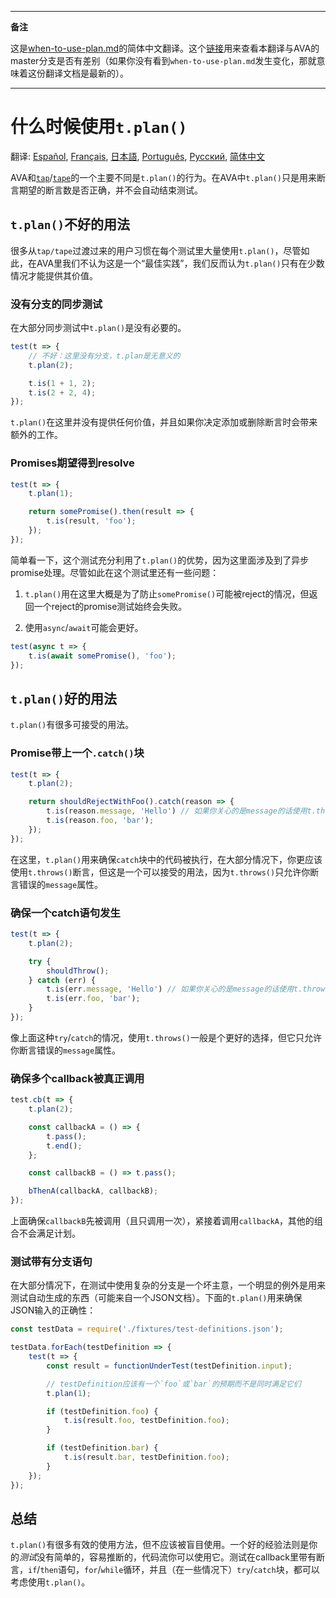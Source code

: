 ___
**备注**

这是[when-to-use-plan.md](https://github.com/sindresorhus/ava/blob/master/docs/recipes/when-to-use-plan.md)的简体中文翻译。这个[链接](https://github.com/sindresorhus/ava/compare/master...zhaozhiming:master)用来查看本翻译与AVA的master分支是否有差别（如果你没有看到`when-to-use-plan.md`发生变化，那就意味着这份翻译文档是最新的）。
___

# 什么时候使用`t.plan()`

翻译: [Español](https://github.com/sindresorhus/ava-docs/blob/master/es_ES/docs/recipes/when-to-use-plan.md), [Français](https://github.com/sindresorhus/ava-docs/blob/master/fr_FR/docs/recipes/when-to-use-plan.md), [日本語](https://github.com/sindresorhus/ava-docs/blob/master/ja_JP/docs/recipes/when-to-use-plan.md),  [Português](https://github.com/sindresorhus/ava-docs/blob/master/pt_BR/docs/recipes/when-to-use-plan.md), [Русский](https://github.com/sindresorhus/ava-docs/blob/master/ru_RU/docs/recipes/when-to-use-plan.md), [简体中文](https://github.com/sindresorhus/ava-docs/blob/master/zh_CN/docs/recipes/when-to-use-plan.md)

AVA和[`tap`](https://github.com/tapjs/node-tap)/[`tape`](https://github.com/substack/tape)的一个主要不同是`t.plan()`的行为。在AVA中`t.plan()`只是用来断言期望的断言数是否正确，并不会自动结束测试。

## `t.plan()`不好的用法

很多从`tap/tape`过渡过来的用户习惯在每个测试里大量使用`t.plan()`，尽管如此，在AVA里我们不认为这是一个“最佳实践”，我们反而认为`t.plan()`只有在少数情况才能提供其价值。

### 没有分支的同步测试

在大部分同步测试中`t.plan()`是没有必要的。

```js
test(t => {
    // 不好：这里没有分支，t.plan是无意义的
    t.plan(2);

    t.is(1 + 1, 2);
    t.is(2 + 2, 4);
});
```

`t.plan()`在这里并没有提供任何价值，并且如果你决定添加或删除断言时会带来额外的工作。

### Promises期望得到resolve

```js
test(t => {
    t.plan(1);

    return somePromise().then(result => {
        t.is(result, 'foo');
    });
});
```

简单看一下，这个测试充分利用了`t.plan()`的优势，因为这里面涉及到了异步promise处理。尽管如此在这个测试里还有一些问题：

1. `t.plan()`用在这里大概是为了防止`somePromise()`可能被reject的情况，但返回一个reject的promise测试始终会失败。

2. 使用`async`/`await`可能会更好。

```js
test(async t => {
    t.is(await somePromise(), 'foo');
});
```

## `t.plan()`好的用法

`t.plan()`有很多可接受的用法。

### Promise带上一个`.catch()`块

```js
test(t => {
    t.plan(2);

    return shouldRejectWithFoo().catch(reason => {
        t.is(reason.message, 'Hello') // 如果你关心的是message的话使用t.throws()更好
        t.is(reason.foo, 'bar');
    });
});
```

在这里，`t.plan()`用来确保`catch`块中的代码被执行，在大部分情况下，你更应该使用`t.throws()`断言，但这是一个可以接受的用法，因为`t.throws()`只允许你断言错误的`message`属性。

### 确保一个catch语句发生

```js
test(t => {
    t.plan(2);

    try {
        shouldThrow();
    } catch (err) {
        t.is(err.message, 'Hello') // 如果你关心的是message的话使用t.throws()更好
        t.is(err.foo, 'bar');
    }
});
```

像上面这种`try`/`catch`的情况，使用`t.throws()`一般是个更好的选择，但它只允许你断言错误的`message`属性。

### 确保多个callback被真正调用

```js
test.cb(t => {
    t.plan(2);

    const callbackA = () => {
        t.pass();
        t.end();
    };

    const callbackB = () => t.pass();

    bThenA(callbackA, callbackB);
});
```

上面确保`callbackB`先被调用（且只调用一次），紧接着调用`callbackA`，其他的组合不会满足计划。

### 测试带有分支语句

在大部分情况下，在测试中使用复杂的分支是一个坏主意，一个明显的例外是用来测试自动生成的东西（可能来自一个JSON文档）。下面的`t.plan()`用来确保JSON输入的正确性：

```js
const testData = require('./fixtures/test-definitions.json');

testData.forEach(testDefinition => {
    test(t => {
        const result = functionUnderTest(testDefinition.input);

        // testDefinition应该有一个`foo`或`bar`的预期而不是同时满足它们 
        t.plan(1);

        if (testDefinition.foo) {
            t.is(result.foo, testDefinition.foo);
        }

        if (testDefinition.bar) {
            t.is(result.bar, testDefinition.foo);
        }
    });
});
```

## 总结

`t.plan()`有很多有效的使用方法，但不应该被盲目使用。一个好的经验法则是你的*测试*没有简单的，容易推断的，代码流你可以使用它。测试在callback里带有断言，`if`/`then`语句，`for`/`while`循环，并且（在一些情况下）`try`/`catch`块，都可以考虑使用`t.plan()`。

